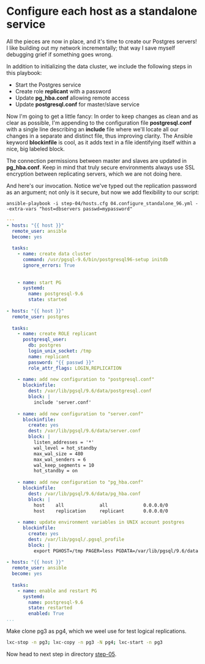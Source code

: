 Configure each host as a standalone service
================

All the pieces are now in place, and it's time to create our Postgres servers! I like building out my network incrementally; that way I save myself debugging grief if something goes wrong.

In addition to initializing the data cluster, we include the following steps in this playbook:
* Start the Postgres service
* Create role **replicant** with a password
* Update **pg\_hba.conf** allowing remote access
* Update **postgresql.conf** for master/slave service

Now I'm going to get a little fancy: In order to keep changes as clean and as clear as possible, I'm appending to the configuration file **postgresql.conf** with a single line describing an **include** file where we'll locate all our changes in a separate and distinct file, thus improving clarity. The Ansible keyword **blockinfile** is cool, as it adds text in a file identifying itself within a nice, big labeled block.

The connection permissions between master and slaves are updated in **pg\_hba.conf**. Keep in mind that truly secure environments always use SSL encryption between replicating servers, which we are not doing here.

And here's our invocation. Notice we've typed out the replication password as an argument; not only is it secure, but now we add flexibility to our script:

	ansible-playbook -i step-04/hosts.cfg 04.configure_standalone_96.yml --extra-vars "host=dbservers passwd=mypassword"

``` yaml
---
- hosts: "{{ host }}"
  remote_user: ansible
  become: yes
 
  tasks:
    - name: create data cluster
      command: /usr/pgsql-9.6/bin/postgresql96-setup initdb
      ignore_errors: True
      
 
    - name: start PG
      systemd:
        name: postgresql-9.6
        state: started
 
- hosts: "{{ host }}"
  remote_user: postgres
 
  tasks:
    - name: create ROLE replicant
      postgresql_user:
        db: postgres
        login_unix_socket: /tmp
        name: replicant
        password: "{{ passwd }}"
        role_attr_flags: LOGIN,REPLICATION
 
    - name: add new configuration to "postgresql.conf"
      blockinfile:
        dest: /var/lib/pgsql/9.6/data/postgresql.conf
        block: |
          include 'server.conf'
 
    - name: add new configuration to "server.conf"
      blockinfile:
        create: yes
        dest: /var/lib/pgsql/9.6/data/server.conf
        block: |
          listen_addresses = '*'
          wal_level = hot_standby
          max_wal_size = 480
          max_wal_senders = 6
          wal_keep_segments = 10
          hot_standby = on
 
    - name: add new configuration to "pg_hba.conf"
      blockinfile:
        dest: /var/lib/pgsql/9.6/data/pg_hba.conf
        block: |
          host    all             all             0.0.0.0/0                md5
          host    replication     replicant       0.0.0.0/0                md5
 
    - name: update environment variables in UNIX account postgres
      blockinfile:
        create: yes
        dest: /var/lib/pgsql/.pgsql_profile
        block: |
          export PGHOST=/tmp PAGER=less PGDATA=/var/lib/pgsql/9.6/data
 
- hosts: "{{ host }}"
  remote_user: ansible
  become: yes
 
  tasks:
    - name: enable and restart PG
      systemd:
        name: postgresql-9.6
        state: restarted
        enabled: True
...
```
Make clone pg3 as pg4, which we weel use for test logical replications.

```bash
lxc-stop -n pg3; lxc-copy -n pg3 -N pg4; lxc-start -n pg3
```

Now head to next step in directory [step-05](https://github.com/4orbit/ansible-PG-tuto/tree/master/step-05).
